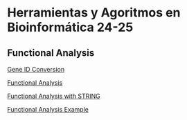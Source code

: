 
# Herramientas y Agoritmos en Bioinformática 24-25
## Functional Analysis
[Gene ID Conversion](https://amoyag.github.io/HAB_24-25/GeneID_Conversion)


[Functional Analysis](https://amoyag.github.io/HAB_24-25/funct_anal)


[Functional Analysis with STRING](https://nbviewer.org/github/amoyag/HAB_24-25/blob/main/funct_anal-stringdb.ipynb)



[Functional Analysis Example](https://github.com/amoyag/HAB_24-25/blob/main/funct_anal_example.ipynb)


